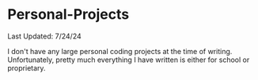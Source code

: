 # Personal-Projects

Last Updated: 7/24/24 

I don't have any large personal coding projects at the time of writing. Unfortunately, pretty much everything I have written is either for school or proprietary. 
